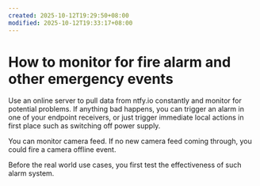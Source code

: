 ```yaml
---
created: 2025-10-12T19:29:50+08:00
modified: 2025-10-12T19:33:17+08:00
---
```


# How to monitor for fire alarm and other emergency events

Use an online server to pull data from ntfy.io constantly and monitor for potential problems. If anything bad happens, you can trigger an alarm in one of your endpoint receivers, or just trigger immediate local actions in first place such as switching off power supply.

You can monitor camera feed. If no new camera feed coming through, you could fire a camera offline event.

Before the real world use cases, you first test the effectiveness of such alarm system.
